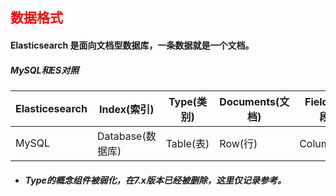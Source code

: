 ## <font color='red'>数据格式</font>



#### Elasticsearch 是面向文档型数据库，一条数据就是一个文档。



##### MySQL和ES对照

| Elasticesearch | Index(索引)      | Type(类别) | Documents(文档) | Fields(字段) |
| -------------- | ---------------- | ---------- | --------------- | ------------ |
| MySQL          | Database(数据库) | Table(表)  | Row(行)         | Column(列)   |



- ##### Type的概念组件被弱化，在7.x版本已经被删除，这里仅记录参考。



